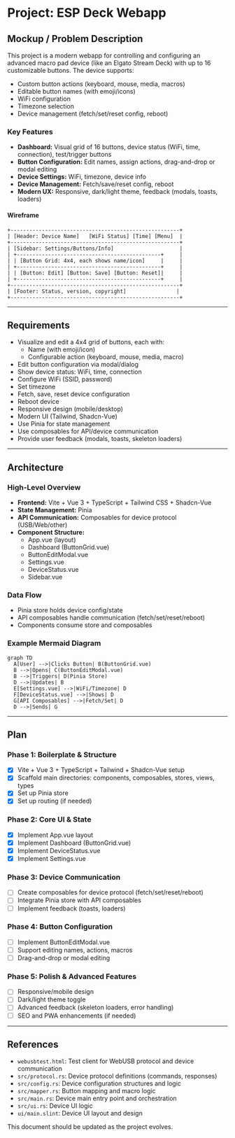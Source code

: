 # Project: ESP Deck Webapp

## Mockup / Problem Description

This project is a modern webapp for controlling and configuring an advanced macro pad device (like an Elgato Stream Deck) with up to 16 customizable buttons. The device supports:
- Custom button actions (keyboard, mouse, media, macros)
- Editable button names (with emoji/icons)
- WiFi configuration
- Timezone selection
- Device management (fetch/set/reset config, reboot)

### Key Features
- **Dashboard:** Visual grid of 16 buttons, device status (WiFi, time, connection), test/trigger buttons
- **Button Configuration:** Edit names, assign actions, drag-and-drop or modal editing
- **Device Settings:** WiFi, timezone, device info
- **Device Management:** Fetch/save/reset config, reboot
- **Modern UX:** Responsive, dark/light theme, feedback (modals, toasts, loaders)

#### Wireframe
```
+------------------------------------------------------+
| [Header: Device Name]   [WiFi Status] [Time] [Menu]  |
+------------------------------------------------------+
| [Sidebar: Settings/Buttons/Info]                     |
| +----------------------------------------------+     |
| | [Button Grid: 4x4, each shows name/icon]     |     |
| +----------------------------------------------+     |
| | [Button: Edit] [Button: Save] [Button: Reset]|     |
| +----------------------------------------------+     |
+------------------------------------------------------+
| [Footer: Status, version, copyright]                |
+------------------------------------------------------+
```

---

## Requirements

- Visualize and edit a 4x4 grid of buttons, each with:
  - Name (with emoji/icon)
  - Configurable action (keyboard, mouse, media, macro)
- Edit button configuration via modal/dialog
- Show device status: WiFi, time, connection
- Configure WiFi (SSID, password)
- Set timezone
- Fetch, save, reset device configuration
- Reboot device
- Responsive design (mobile/desktop)
- Modern UI (Tailwind, Shadcn-Vue)
- Use Pinia for state management
- Use composables for API/device communication
- Provide user feedback (modals, toasts, skeleton loaders)

---

## Architecture

### High-Level Overview
- **Frontend:** Vite + Vue 3 + TypeScript + Tailwind CSS + Shadcn-Vue
- **State Management:** Pinia
- **API Communication:** Composables for device protocol (USB/Web/other)
- **Component Structure:**
  - App.vue (layout)
  - Dashboard (ButtonGrid.vue)
  - ButtonEditModal.vue
  - Settings.vue
  - DeviceStatus.vue
  - Sidebar.vue

### Data Flow
- Pinia store holds device config/state
- API composables handle communication (fetch/set/reset/reboot)
- Components consume store and composables

### Example Mermaid Diagram
```mermaid
graph TD
  A[User] -->|Clicks Button| B(ButtonGrid.vue)
  B -->|Opens| C(ButtonEditModal.vue)
  B -->|Triggers| D(Pinia Store)
  D -->|Updates| B
  E[Settings.vue] -->|WiFi/Timezone| D
  F[DeviceStatus.vue] -->|Shows| D
  G[API Composables] -->|Fetch/Set| D
  D -->|Sends| G
```

---

## Plan

### Phase 1: Boilerplate & Structure
- [x] Vite + Vue 3 + TypeScript + Tailwind + Shadcn-Vue setup
- [x] Scaffold main directories: components, composables, stores, views, types
- [x] Set up Pinia store
- [x] Set up routing (if needed)

### Phase 2: Core UI & State
- [x] Implement App.vue layout
- [x] Implement Dashboard (ButtonGrid.vue)
- [x] Implement DeviceStatus.vue
- [x] Implement Settings.vue

### Phase 3: Device Communication
- [ ] Create composables for device protocol (fetch/set/reset/reboot)
- [ ] Integrate Pinia store with API composables
- [ ] Implement feedback (toasts, loaders)

### Phase 4: Button Configuration
- [ ] Implement ButtonEditModal.vue
- [ ] Support editing names, actions, macros
- [ ] Drag-and-drop or modal editing

### Phase 5: Polish & Advanced Features
- [ ] Responsive/mobile design
- [ ] Dark/light theme toggle
- [ ] Advanced feedback (skeleton loaders, error handling)
- [ ] SEO and PWA enhancements (if needed)

---

## References

- `webusbtest.html`: Test client for WebUSB protocol and device communication
- `src/protocol.rs`: Device protocol definitions (commands, responses)
- `src/config.rs`: Device configuration structures and logic
- `src/mapper.rs`: Button mapping and macro logic
- `src/main.rs`: Device main entry point and orchestration
- `src/ui.rs`: Device UI logic
- `ui/main.slint`: Device UI layout and design

This document should be updated as the project evolves. 
